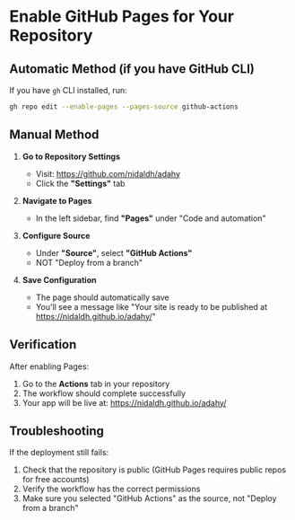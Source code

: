 # Enable GitHub Pages for Your Repository

## Automatic Method (if you have GitHub CLI)

If you have `gh` CLI installed, run:
```bash
gh repo edit --enable-pages --pages-source github-actions
```

## Manual Method

1. **Go to Repository Settings**
   - Visit: https://github.com/nidaldh/adahy
   - Click the **"Settings"** tab

2. **Navigate to Pages**
   - In the left sidebar, find **"Pages"** under "Code and automation"

3. **Configure Source**
   - Under **"Source"**, select **"GitHub Actions"**
   - NOT "Deploy from a branch"

4. **Save Configuration**
   - The page should automatically save
   - You'll see a message like "Your site is ready to be published at https://nidaldh.github.io/adahy/"

## Verification

After enabling Pages:
1. Go to the **Actions** tab in your repository
2. The workflow should complete successfully
3. Your app will be live at: https://nidaldh.github.io/adahy/

## Troubleshooting

If the deployment still fails:
1. Check that the repository is public (GitHub Pages requires public repos for free accounts)
2. Verify the workflow has the correct permissions
3. Make sure you selected "GitHub Actions" as the source, not "Deploy from a branch"
